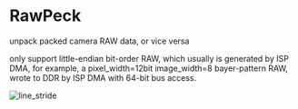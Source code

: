 # RawPeck
unpack packed camera RAW data, or vice versa

only support little-endian bit-order RAW, which usually is generated by ISP DMA, for example, a pixel_width=12bit image_width=8 bayer-pattern RAW, wrote to DDR by ISP DMA with 64-bit bus access.

![line_stride](https://user-images.githubusercontent.com/1176040/229324252-e24428a9-83a5-4427-82c7-acf25969661c.jpg)
